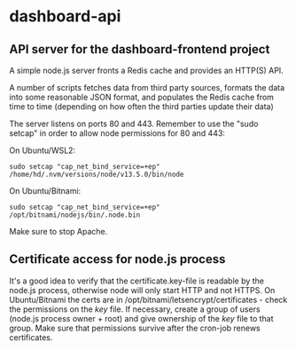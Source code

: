 # dashboard-api

## API server for the dashboard-frontend project
A simple node.js server fronts a Redis cache and provides an HTTP(S) API.

A number of scripts fetches data from third party sources, formats the data into some reasonable JSON format, and populates the Redis cache from time to time (depending on how often the third parties update their data)

The server listens on ports 80 and 443. Remember to use the "sudo setcap" in order to allow node permissions for 80 and 443:

On Ubuntu/WSL2: 
```shell
sudo setcap "cap_net_bind_service=+ep" /home/hd/.nvm/versions/node/v13.5.0/bin/node
```
On Ubuntu/Bitnami:
```shell
sudo setcap "cap_net_bind_service=+ep" /opt/bitnami/nodejs/bin/.node.bin
```

Make sure to stop Apache.

## Certificate access for node.js process
It's a good idea to verify that the certificate.key-file is readable by the node.js process, otherwise node will only start HTTP and not HTTPS. On Ubuntu/Bitnami the certs are in /opt/bitnami/letsencrypt/certificates - check the permissions on the *key* file. If necessary, create a group of users (node.js process owner + root) and give ownership of the *key* file to that group. Make sure that permissions survive after the cron-job renews certificates.
